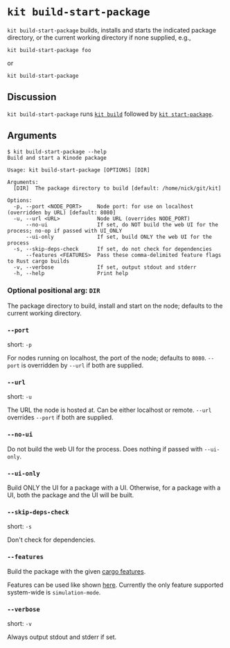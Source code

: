 # `kit build-start-package`

`kit build-start-package` builds, installs and starts the indicated package directory, or the current working directory if none supplied, e.g.,

```
kit build-start-package foo
```

or

```
kit build-start-package
```

## Discussion

`kit build-start-package` runs [`kit build`](./build.md) followed by [`kit start-package`](./start-package.md).

## Arguments

```
$ kit build-start-package --help
Build and start a Kinode package

Usage: kit build-start-package [OPTIONS] [DIR]

Arguments:
  [DIR]  The package directory to build [default: /home/nick/git/kit]

Options:
  -p, --port <NODE_PORT>     Node port: for use on localhost (overridden by URL) [default: 8080]
  -u, --url <URL>            Node URL (overrides NODE_PORT)
      --no-ui                If set, do NOT build the web UI for the process; no-op if passed with UI_ONLY
      --ui-only              If set, build ONLY the web UI for the process
  -s, --skip-deps-check      If set, do not check for dependencies
      --features <FEATURES>  Pass these comma-delimited feature flags to Rust cargo builds
  -v, --verbose              If set, output stdout and stderr
  -h, --help                 Print help
```

### Optional positional arg: `DIR`

The package directory to build, install and start on the node; defaults to the current working directory.

### `--port`

short: `-p`

For nodes running on localhost, the port of the node; defaults to `8080`.
`--port` is overridden by `--url` if both are supplied.

### `--url`

short: `-u`

The URL the node is hosted at.
Can be either localhost or remote.
`--url` overrides `--port` if both are supplied.

### `--no-ui`

Do not build the web UI for the process.
Does nothing if passed with `--ui-only`.

### `--ui-only`

Build ONLY the UI for a package with a UI.
Otherwise, for a package with a UI, both the package and the UI will be built.

### `--skip-deps-check`

short: `-s`

Don't check for dependencies.

### `--features`

Build the package with the given [cargo features](https://doc.rust-lang.org/cargo/reference/features.html).

Features can be used like shown [here](https://doc.rust-lang.org/cargo/reference/features.html#command-line-feature-options).
Currently the only feature supported system-wide is `simulation-mode`.

### `--verbose`

short: `-v`

Always output stdout and stderr if set.
